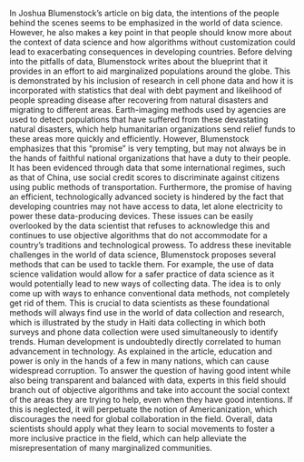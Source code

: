 In Joshua Blumenstock’s article on big data, the intentions of the people behind the scenes seems to be emphasized in the world of data science. However, he also makes a key point in that people should know more about the context of data science and how algorithms without customization could lead to exacerbating consequences in developing countries. 
Before delving into the pitfalls of data, Blumenstock writes about the blueprint that it provides in an effort to aid marginalized populations around the globe. This is demonstrated by his inclusion of research in cell phone data and how it is incorporated with statistics that deal with debt payment and likelihood of people spreading disease after recovering from natural disasters and migrating to different areas. Earth-imaging methods used by agencies are used to detect populations that have suffered from these devastating natural disasters, which help humanitarian organizations send relief funds to these areas more quickly and efficiently. However, Blumenstock emphasizes that this “promise” is very tempting, but may not always be in the hands of faithful national organizations that have a duty to their people. It has been evidenced through data that some international regimes, such as that of China, use social credit scores to discriminate against citizens using public methods of transportation. Furthermore, the promise of having an efficient, technologically advanced society is hindered by the fact that developing countries may not have access to data, let alone electricity to power these data-producing devices. These issues can be easily overlooked by the data scientist that refuses to acknowledge this and continues to use objective algorithms that do not accommodate for a country’s traditions and technological prowess. 
To address these inevitable challenges in the world of data science, Blumenstock proposes several methods that can be used to tackle them. For example, the use of data science validation would allow for a safer practice of data science as it would potentially lead to new ways of collecting data. The idea is to only come up with ways to enhance conventional data methods, not completely get rid of them. This is crucial to data scientists as these foundational methods will always find use in the world of data collection and research, which is illustrated by the study in Haiti data collecting in which both surveys and phone data collection were used simultaneously to identify trends. 
Human development is undoubtedly directly correlated to human advancement in technology. As explained in the article, education and power is only in the hands of a few in many nations, which can cause widespread corruption. To answer the question of having good intent while also being transparent and balanced with data, experts in this field should branch out of objective algorithms and take into account the social context of the areas they are trying to help, even when they have good intentions. If this is neglected, it will perpetuate the notion of Americanization, which discourages the need for global collaboration in the field. Overall, data scientists should apply what they learn to social movements to foster a more inclusive practice in the field, which can help alleviate the misrepresentation of many marginalized communities.   
